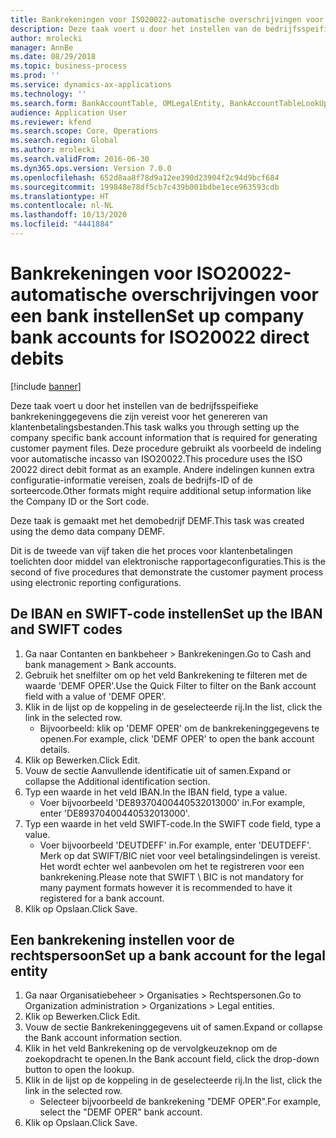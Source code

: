 ```yaml
---
title: Bankrekeningen voor ISO20022-automatische overschrijvingen voor een bank instellen
description: Deze taak voert u door het instellen van de bedrijfsspeifieke bankrekeninggegevens die zijn vereist voor het genereren van klantenbetalingsbestanden.
author: mrolecki
manager: AnnBe
ms.date: 08/29/2018
ms.topic: business-process
ms.prod: ''
ms.service: dynamics-ax-applications
ms.technology: ''
ms.search.form: BankAccountTable, OMLegalEntity, BankAccountTableLookUp
audience: Application User
ms.reviewer: kfend
ms.search.scope: Core, Operations
ms.search.region: Global
ms.author: mrolecki
ms.search.validFrom: 2016-06-30
ms.dyn365.ops.version: Version 7.0.0
ms.openlocfilehash: 652d8aa8f78d9a12ee390d23904f2c94d9bcf684
ms.sourcegitcommit: 199848e78df5cb7c439b001bdbe1ece963593cdb
ms.translationtype: HT
ms.contentlocale: nl-NL
ms.lasthandoff: 10/13/2020
ms.locfileid: "4441884"
---
```

# <a name="set-up-company-bank-accounts-for-iso20022-direct-debits"></a><span data-ttu-id="cf133-103">Bankrekeningen voor ISO20022-automatische overschrijvingen voor een bank instellen</span><span class="sxs-lookup"><span data-stu-id="cf133-103">Set up company bank accounts for ISO20022 direct debits</span></span>

[!include [banner](../../includes/banner.md)]

<span data-ttu-id="cf133-104">Deze taak voert u door het instellen van de bedrijfsspeifieke bankrekeninggegevens die zijn vereist voor het genereren van klantenbetalingsbestanden.</span><span class="sxs-lookup"><span data-stu-id="cf133-104">This task walks you through setting up the company specific bank account information that is required for generating customer payment files.</span></span> <span data-ttu-id="cf133-105">Deze procedure gebruikt als voorbeeld de indeling voor automatische incasso van ISO20022.</span><span class="sxs-lookup"><span data-stu-id="cf133-105">This procedure uses the ISO 20022 direct debit format as an example.</span></span> <span data-ttu-id="cf133-106">Andere indelingen kunnen extra configuratie-informatie vereisen, zoals de bedrijfs-ID of de sorteercode.</span><span class="sxs-lookup"><span data-stu-id="cf133-106">Other formats might require additional setup information like the Company ID or the Sort code.</span></span>



<span data-ttu-id="cf133-107">Deze taak is gemaakt met het demobedrijf DEMF.</span><span class="sxs-lookup"><span data-stu-id="cf133-107">This task was created using the demo data company DEMF.</span></span>



<span data-ttu-id="cf133-108">Dit is de tweede van vijf taken die het proces voor klantenbetalingen toelichten door middel van elektronische rapportageconfiguraties.</span><span class="sxs-lookup"><span data-stu-id="cf133-108">This is the second of five procedures that demonstrate the customer payment process using electronic reporting configurations.</span></span>


## <a name="set-up-the-iban-and-swift-codes"></a><span data-ttu-id="cf133-109">De IBAN en SWIFT-code instellen</span><span class="sxs-lookup"><span data-stu-id="cf133-109">Set up the IBAN and SWIFT codes</span></span>
1. <span data-ttu-id="cf133-110">Ga naar Contanten en bankbeheer > Bankrekeningen.</span><span class="sxs-lookup"><span data-stu-id="cf133-110">Go to Cash and bank management > Bank accounts.</span></span>
2. <span data-ttu-id="cf133-111">Gebruik het snelfilter om op het veld Bankrekening te filteren met de waarde 'DEMF OPER'.</span><span class="sxs-lookup"><span data-stu-id="cf133-111">Use the Quick Filter to filter on the Bank account field with a value of 'DEMF OPER'.</span></span>
3. <span data-ttu-id="cf133-112">Klik in de lijst op de koppeling in de geselecteerde rij.</span><span class="sxs-lookup"><span data-stu-id="cf133-112">In the list, click the link in the selected row.</span></span>
    * <span data-ttu-id="cf133-113">Bijvoorbeeld: klik op 'DEMF OPER' om de bankrekeninggegevens te openen.</span><span class="sxs-lookup"><span data-stu-id="cf133-113">For example, click 'DEMF OPER' to open the bank account details.</span></span>  
4. <span data-ttu-id="cf133-114">Klik op Bewerken.</span><span class="sxs-lookup"><span data-stu-id="cf133-114">Click Edit.</span></span>
5. <span data-ttu-id="cf133-115">Vouw de sectie Aanvullende identificatie uit of samen.</span><span class="sxs-lookup"><span data-stu-id="cf133-115">Expand or collapse the Additional identification section.</span></span>
6. <span data-ttu-id="cf133-116">Typ een waarde in het veld IBAN.</span><span class="sxs-lookup"><span data-stu-id="cf133-116">In the IBAN field, type a value.</span></span>
    * <span data-ttu-id="cf133-117">Voer bijvoorbeeld 'DE89370400440532013000' in.</span><span class="sxs-lookup"><span data-stu-id="cf133-117">For example, enter 'DE89370400440532013000'.</span></span>  
7. <span data-ttu-id="cf133-118">Typ een waarde in het veld SWIFT-code.</span><span class="sxs-lookup"><span data-stu-id="cf133-118">In the SWIFT code field, type a value.</span></span>
    * <span data-ttu-id="cf133-119">Voer bijvoorbeeld 'DEUTDEFF' in.</span><span class="sxs-lookup"><span data-stu-id="cf133-119">For example, enter 'DEUTDEFF'.</span></span>    <span data-ttu-id="cf133-120">Merk op dat SWIFT/BIC niet voor veel betalingsindelingen is vereist. Het wordt echter wel aanbevolen om het te registreren voor een bankrekening.</span><span class="sxs-lookup"><span data-stu-id="cf133-120">Please note that SWIFT \ BIC is not mandatory for many payment formats however it is recommended to have it registered for a bank account.</span></span>  
8. <span data-ttu-id="cf133-121">Klik op Opslaan.</span><span class="sxs-lookup"><span data-stu-id="cf133-121">Click Save.</span></span>

## <a name="set-up-a-bank-account-for-the-legal-entity"></a><span data-ttu-id="cf133-122">Een bankrekening instellen voor de rechtspersoon</span><span class="sxs-lookup"><span data-stu-id="cf133-122">Set up a bank account for the legal entity</span></span>
1. <span data-ttu-id="cf133-123">Ga naar Organisatiebeheer > Organisaties > Rechtspersonen.</span><span class="sxs-lookup"><span data-stu-id="cf133-123">Go to Organization administration > Organizations > Legal entities.</span></span>
2. <span data-ttu-id="cf133-124">Klik op Bewerken.</span><span class="sxs-lookup"><span data-stu-id="cf133-124">Click Edit.</span></span>
3. <span data-ttu-id="cf133-125">Vouw de sectie Bankrekeninggegevens uit of samen.</span><span class="sxs-lookup"><span data-stu-id="cf133-125">Expand or collapse the Bank account information section.</span></span>
4. <span data-ttu-id="cf133-126">Klik in het veld Bankrekening op de vervolgkeuzeknop om de zoekopdracht te openen.</span><span class="sxs-lookup"><span data-stu-id="cf133-126">In the Bank account field, click the drop-down button to open the lookup.</span></span>
5. <span data-ttu-id="cf133-127">Klik in de lijst op de koppeling in de geselecteerde rij.</span><span class="sxs-lookup"><span data-stu-id="cf133-127">In the list, click the link in the selected row.</span></span>
    * <span data-ttu-id="cf133-128">Selecteer bijvoorbeeld de bankrekening "DEMF OPER".</span><span class="sxs-lookup"><span data-stu-id="cf133-128">For example, select the "DEMF OPER" bank account.</span></span>  
6. <span data-ttu-id="cf133-129">Klik op Opslaan.</span><span class="sxs-lookup"><span data-stu-id="cf133-129">Click Save.</span></span>

